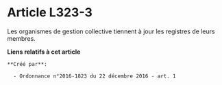 # Article L323-3

Les organismes de gestion collective tiennent à jour les registres de leurs membres.

**Liens relatifs à cet article**

	**Créé par**:

	  - Ordonnance n°2016-1823 du 22 décembre 2016 - art. 1
